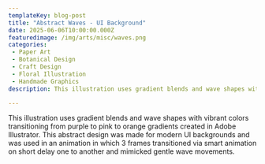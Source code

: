 ```yaml
---
templateKey: blog-post
title: "Abstract Waves - UI Background"
date: 2025-06-06T10:00:00.000Z
featuredimage: /img/arts/misc/waves.png
categories:
 - Paper Art
 - Botanical Design
 - Craft Design
 - Floral Illustration
 - Handmade Graphics
description: This illustration uses gradient blends and wave shapes with vibrant colors transitioning from purple to pink to orange gradients created in Adobe Illustrator. This abstract design was made for modern UI backgrounds and was used in an animation in which 3 frames transitioned via smart animation on short delay one to another and mimicked gentle wave movements.

---
```


This illustration uses gradient blends and wave shapes with vibrant colors transitioning from purple to pink to orange gradients created in Adobe Illustrator. This abstract design was made for modern UI backgrounds and was used in an animation in which 3 frames transitioned via smart animation on short delay one to another and mimicked gentle wave movements.

